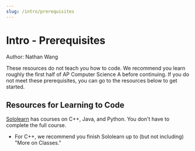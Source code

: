```yaml
---
slug: /intro/prerequisites
---
```


# Intro - Prerequisites

Author: Nathan Wang

These resources do not teach you how to code. We recommend you learn roughly the first half of AP Computer Science A before continuing. If you do not meet these prerequisites, you can go to the resources below to get started.

## Resources for Learning to Code

[Sololearn](https://www.sololearn.com/) has courses on C++, Java, and Python. You don't have to complete the full course.

- For C++, we recommend you finish Sololearn up to (but not including) "More on Classes."
